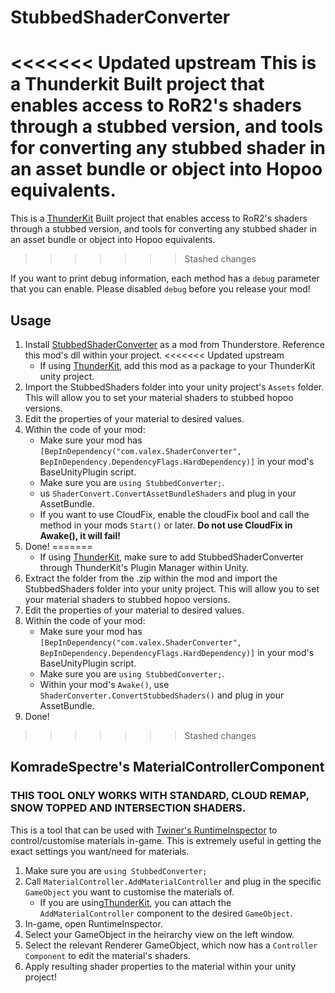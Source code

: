 # StubbedShaderConverter
<<<<<<< Updated upstream
This is a Thunderkit Built project that enables access to RoR2's shaders through a stubbed version, and tools for converting any stubbed shader in an asset bundle or object into Hopoo equivalents.
=======
This is a [ThunderKit](https://github.com/PassivePicasso/ThunderKit) Built project that enables access to RoR2's shaders through a stubbed version, and tools for converting any stubbed shader in an asset bundle or object into Hopoo equivalents.
>>>>>>> Stashed changes

If you want to print debug information, each method has a `debug` parameter that you can enable. Please disabled `debug` before you release your mod!

## Usage

1. Install [StubbedShaderConverter](https://thunderstore.io/package/ValeX/StubbedShaderConverter/) as a mod from Thunderstore. Reference this mod's dll within your project.
<<<<<<< Updated upstream
    - If using [ThunderKit](https://github.com/risk-of-thunder/R2Wiki/wiki/Creating-Mods-with-Thunderkit), add this mod as a package to your ThunderKit unity project.
3. Import the StubbedShaders folder into your unity project's `Assets` folder. This will allow you to set your material shaders to stubbed hopoo versions.
4. Edit the properties of your material to desired values.
5. Within the code of your mod:
    - Make sure your mod has `[BepInDependency("com.valex.ShaderConverter", BepInDependency.DependencyFlags.HardDependency)]` in your mod's BaseUnityPlugin script.
    - Make sure you are `using StubbedConverter;`.
    - us `ShaderConvert.ConvertAssetBundleShaders` and plug in your AssetBundle.
    - If you want to use CloudFix, enable the cloudFix bool and call the method in your mods `Start()` or later. __Do not use CloudFix in Awake(), it will fail!__
6. Done!
=======
    - If using [ThunderKit](https://github.com/PassivePicasso/ThunderKit), make sure to add StubbedShaderConverter through ThunderKit's Plugin Manager within Unity.
2. Extract the folder from the .zip within the mod and import the StubbedShaders folder into your unity project. This will allow you to set your material shaders to stubbed hopoo versions.
3. Edit the properties of your material to desired values.
4. Within the code of your mod:
    - Make sure your mod has `[BepInDependency("com.valex.ShaderConverter", BepInDependency.DependencyFlags.HardDependency)]` in your mod's BaseUnityPlugin script.
	- Make sure you are `using StubbedConverter;`.
	- Within your mod's `Awake()`, use `ShaderConverter.ConvertStubbedShaders()` and plug in your AssetBundle.
5. Done!
>>>>>>> Stashed changes

## KomradeSpectre's MaterialControllerComponent

### THIS TOOL ONLY WORKS WITH STANDARD, CLOUD REMAP, SNOW TOPPED AND INTERSECTION SHADERS.
This is a tool that can be used with [Twiner's RuntimeInspector](https://thunderstore.io/package/Twiner/RuntimeInspector/) to control/customise materials in-game. This is extremely useful in getting the exact settings you want/need for materials. 

1. Make sure you are `using StubbedConverter;`
2. Call `MaterialController.AddMaterialController` and plug in the specific `GameObject` you want to customise the materials of.
    - If you are using[ThunderKit](https://github.com/PassivePicasso/ThunderKit), you can attach the `AddMaterialController` component to the desired `GameObject`.
3. In-game, open RuntimeInspector.
4. Select your GameObject in the heirarchy view on the left window.
5. Select the relevant Renderer GameObject, which now has a `Controller Component` to edit the material's shaders.
6. Apply resulting shader properties to the material within your unity project!
